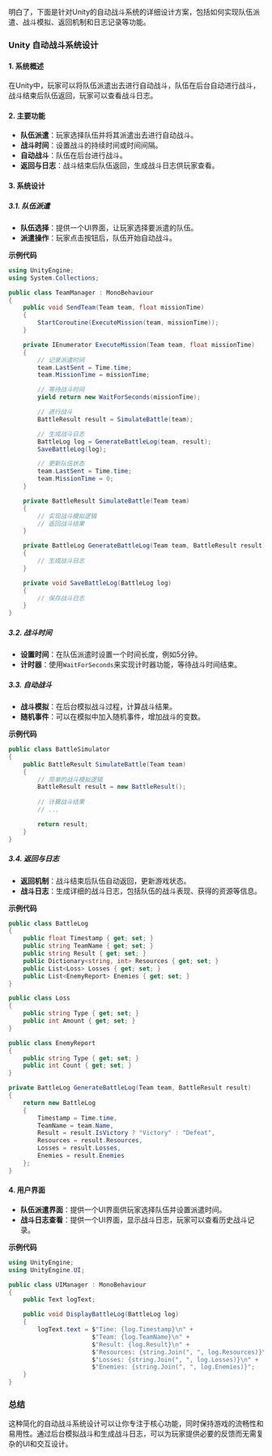 明白了，下面是针对Unity的自动战斗系统的详细设计方案，包括如何实现队伍派遣、战斗模拟、返回机制和日志记录等功能。

### Unity 自动战斗系统设计

#### 1. **系统概述**

在Unity中，玩家可以将队伍派遣出去进行自动战斗，队伍在后台自动进行战斗，战斗结束后队伍返回，玩家可以查看战斗日志。

#### 2. **主要功能**

- **队伍派遣**：玩家选择队伍并将其派遣出去进行自动战斗。
- **战斗时间**：设置战斗的持续时间或时间间隔。
- **自动战斗**：队伍在后台进行战斗。
- **返回与日志**：战斗结束后队伍返回，生成战斗日志供玩家查看。

#### 3. **系统设计**

##### 3.1. **队伍派遣**

- **队伍选择**：提供一个UI界面，让玩家选择要派遣的队伍。
- **派遣操作**：玩家点击按钮后，队伍开始自动战斗。

**示例代码**

```csharp
using UnityEngine;
using System.Collections;

public class TeamManager : MonoBehaviour
{
    public void SendTeam(Team team, float missionTime)
    {
        StartCoroutine(ExecuteMission(team, missionTime));
    }

    private IEnumerator ExecuteMission(Team team, float missionTime)
    {
        // 记录派遣时间
        team.LastSent = Time.time;
        team.MissionTime = missionTime;

        // 等待战斗时间
        yield return new WaitForSeconds(missionTime);

        // 进行战斗
        BattleResult result = SimulateBattle(team);

        // 生成战斗日志
        BattleLog log = GenerateBattleLog(team, result);
        SaveBattleLog(log);

        // 更新队伍状态
        team.LastSent = Time.time;
        team.MissionTime = 0;
    }

    private BattleResult SimulateBattle(Team team)
    {
        // 实现战斗模拟逻辑
        // 返回战斗结果
    }

    private BattleLog GenerateBattleLog(Team team, BattleResult result)
    {
        // 生成战斗日志
    }

    private void SaveBattleLog(BattleLog log)
    {
        // 保存战斗日志
    }
}
```

##### 3.2. **战斗时间**

- **设置时间**：在队伍派遣时设置一个时间长度，例如5分钟。
- **计时器**：使用`WaitForSeconds`来实现计时器功能，等待战斗时间结束。

##### 3.3. **自动战斗**

- **战斗模拟**：在后台模拟战斗过程，计算战斗结果。
- **随机事件**：可以在模拟中加入随机事件，增加战斗的变数。

**示例代码**

```csharp
public class BattleSimulator
{
    public BattleResult SimulateBattle(Team team)
    {
        // 简单的战斗模拟逻辑
        BattleResult result = new BattleResult();
        
        // 计算战斗结果
        // ...

        return result;
    }
}
```

##### 3.4. **返回与日志**

- **返回机制**：战斗结束后队伍自动返回，更新游戏状态。
- **战斗日志**：生成详细的战斗日志，包括队伍的战斗表现、获得的资源等信息。

**示例代码**

```csharp
public class BattleLog
{
    public float Timestamp { get; set; }
    public string TeamName { get; set; }
    public string Result { get; set; }
    public Dictionary<string, int> Resources { get; set; }
    public List<Loss> Losses { get; set; }
    public List<EnemyReport> Enemies { get; set; }
}

public class Loss
{
    public string Type { get; set; }
    public int Amount { get; set; }
}

public class EnemyReport
{
    public string Type { get; set; }
    public int Count { get; set; }
}

private BattleLog GenerateBattleLog(Team team, BattleResult result)
{
    return new BattleLog
    {
        Timestamp = Time.time,
        TeamName = team.Name,
        Result = result.IsVictory ? "Victory" : "Defeat",
        Resources = result.Resources,
        Losses = result.Losses,
        Enemies = result.Enemies
    };
}
```

#### 4. **用户界面**

- **队伍派遣界面**：提供一个UI界面供玩家选择队伍并设置派遣时间。
- **战斗日志查看**：提供一个UI界面，显示战斗日志，玩家可以查看历史战斗记录。

**示例代码**

```csharp
using UnityEngine;
using UnityEngine.UI;

public class UIManager : MonoBehaviour
{
    public Text logText;

    public void DisplayBattleLog(BattleLog log)
    {
        logText.text = $"Time: {log.Timestamp}\n" +
                       $"Team: {log.TeamName}\n" +
                       $"Result: {log.Result}\n" +
                       $"Resources: {string.Join(", ", log.Resources)}\n" +
                       $"Losses: {string.Join(", ", log.Losses)}\n" +
                       $"Enemies: {string.Join(", ", log.Enemies)}";
    }
}
```

### 总结

这种简化的自动战斗系统设计可以让你专注于核心功能，同时保持游戏的流畅性和易用性。通过后台模拟战斗和生成战斗日志，可以为玩家提供必要的反馈而无需复杂的UI和交互设计。
